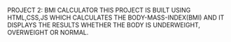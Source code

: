 PROJECT 2: BMI CALCULATOR
THIS PROJECT IS BUILT USING HTML,CSS,JS WHICH CALCULATES THE BODY-MASS-INDEX(BMI) AND IT DISPLAYS THE RESULTS WHETHER THE BODY IS UNDERWEIGHT, OVERWEIGHT OR NORMAL.